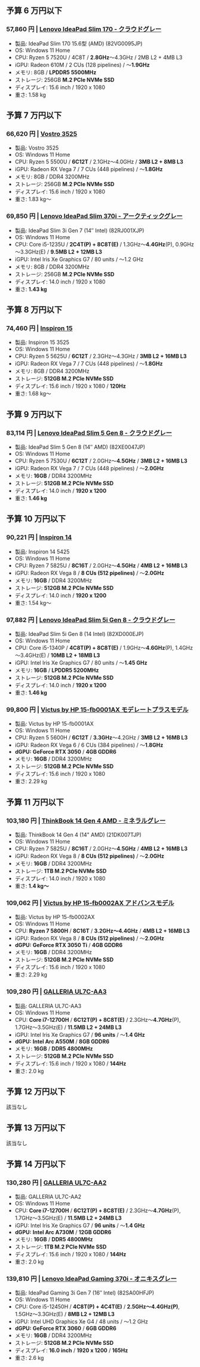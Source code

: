 ## 予算 6 万円以下

### 57,860 円 | [Lenovo IdeaPad Slim 170 - クラウドグレー](https://www.lenovo.com/jp/edu/ja/p/laptops/ideapad/ideapad-slim-1-series/IdeaPad-1-Gen-7-(15-inch-AMD)/82VG0095JP?groupId=jpeducation)

- 製品: IdeaPad Slim 170 15.6型 (AMD) (82VG0095JP)
- OS: Windows 11 Home
- CPU: Ryzen 5 7520U / 4C8T / **2.8GHz**～4.3GHz / 2MB L2 + 4MB L3
- iGPU: Radeon 610M / 2 CUs (128 pipelines) / ～**1.9GHz**
- メモリ: 8GB / **LPDDR5 5500MHz**
- ストレージ: 256GB **M.2 PCIe NVMe SSD**
- ディスプレイ: 15.6 inch / 1920 x 1080
- 重さ: 1.58 kg


## 予算 7 万円以下

### 66,620 円 | [Vostro 3525](https://www.dell.com/ja-jp/shop/%E3%83%87%E3%83%AB%E3%81%AE%E3%83%8E%E3%83%BC%E3%83%88%E3%83%91%E3%82%BD%E3%82%B3%E3%83%B3/vostro-3525-%E3%83%8E%E3%83%BC%E3%83%88%E3%83%91%E3%82%BD%E3%82%B3%E3%83%B3/spd/vostro-15-3525-laptop/vn3525hfy91001osnojp)

- 製品: Vostro 3525
- OS: Windows 11 Home
- CPU: Ryzen 5 5500U / **6C12T** / 2.1GHz～4.0GHz / **3MB L2 + 8MB L3**
- iGPU: Radeon RX Vega 7 / 7 CUs (448 pipelines) / ～**1.8GHz**
- メモリ: 8GB / DDR4 3200MHz
- ストレージ: 256GB **M.2 PCIe NVMe SSD**
- ディスプレイ: 15.6 inch / 1920 x 1080
- 重さ: 1.83 kg～

### 69,850 円 | [Lenovo IdeaPad Slim 370i - アークティックグレー](https://www.lenovo.com/jp/edu/ja/p/laptops/ideapad/ideapad-slim-3-series/IdeaPad-3i-Gen-7-(14-inch-Intel)/82RJ001XJP?groupId=jpeducation)

- 製品: IdeaPad Slim 3i Gen 7 (14″ Intel) (82RJ001XJP)
- OS: Windows 11 Home
- CPU: Core i5-1235U  / **2C4T(P) + 8C8T(E)** / 1.3GHz～**4.4GHz**(P), 0.9GHz～3.3GHz(E)  / **9.5MB L2 + 12MB L3**
- iGPU: Intel Iris Xe Graphics G7 / 80 units / ～1.2 GHz
- メモリ: 8GB / DDR4 3200MHz
- ストレージ: 256GB **M.2 PCIe NVMe SSD**
- ディスプレイ: 14.0 inch / 1920 x 1080
- 重さ: **1.43 kg**


## 予算 8 万円以下

### 74,460 円 | [Inspiron 15](https://www.dell.com/ja-jp/shop/%E3%83%87%E3%83%AB%E3%81%AE%E3%83%8E%E3%83%BC%E3%83%88%E3%83%91%E3%82%BD%E3%82%B3%E3%83%B3/inspiron-15-%E3%83%8E%E3%83%BC%E3%83%88%E3%83%91%E3%82%BD%E3%82%B3%E3%83%B3/spd/inspiron-15-3525-laptop/smi229bspwaa08on3ojp)

- 製品: Inspiron 15 3525
- OS: Windows 11 Home
- CPU: Ryzen 5 5625U / **6C12T** / 2.3GHz～4.3GHz / **3MB L2 + 16MB L3**
- iGPU: Radeon RX Vega 7 / 7 CUs (448 pipelines) / ～**1.8GHz**
- メモリ: 8GB / DDR4 3200MHz
- ストレージ: **512GB M.2 PCIe NVMe SSD**
- ディスプレイ: 15.6 inch / 1920 x 1080 / **120Hz**
- 重さ: 1.68 kg～


## 予算 9 万円以下

### 83,114 円 | [Lenovo IdeaPad Slim 5 Gen 8 - クラウドグレー](https://www.lenovo.com/jp/edu/ja/p/laptops/ideapad/ideapad-slim-5-series/IdeaPad-Slim-5-Gen-8-(14-inch-AMD)/82XE0047JP?groupId=jpeducation)

- 製品: IdeaPad Slim 5 Gen 8 (14″ AMD) (82XE0047JP)
- OS: Windows 11 Home
- CPU: Ryzen 5 7530U / **6C12T** / 2.0GHz～**4.5GHz** / **3MB L2 + 16MB L3**
- iGPU: Radeon RX Vega 7 / 7 CUs (448 pipelines) / ～**2.0GHz**
- メモリ: **16GB** / DDR4 3200MHz
- ストレージ: **512GB M.2 PCIe NVMe SSD**
- ディスプレイ: 14.0 inch / **1920 x 1200**
- 重さ: **1.46 kg**


## 予算 10 万円以下

### 90,221 円 | [Inspiron 14](https://www.dell.com/ja-jp/shop/%E3%83%87%E3%83%AB%E3%81%AE%E3%83%8E%E3%83%BC%E3%83%88%E3%83%91%E3%82%BD%E3%82%B3%E3%83%B3/inspiron-14-%E3%83%8E%E3%83%BC%E3%83%88%E3%83%91%E3%82%BD%E3%82%B3%E3%83%B3/spd/inspiron-14-5425-laptop/smi2014hloaa16on3ojp)

- 製品: Inspiron 14 5425
- OS: Windows 11 Home
- CPU: Ryzen 7 5825U / **8C16T** / 2.0GHz～**4.5GHz** / **4MB L2 + 16MB L3**
- iGPU: Radeon RX Vega 8 / **8 CUs (512 pipelines)** / ～**2.0GHz**
- メモリ: **16GB** / DDR4 3200MHz
- ストレージ: **512GB M.2 PCIe NVMe SSD**
- ディスプレイ: 14.0 inch / **1920 x 1200**
- 重さ: 1.54 kg～

### 97,882 円 | [Lenovo IdeaPad Slim 5i Gen 8 - クラウドグレー](https://www.lenovo.com/jp/edu/ja/p/laptops/ideapad/ideapad-slim-5-series/IdeaPad-Slim-5i-Gen-8-(14-inch-Intel)/82XD000EJP?groupId=jpeducation)

- 製品: IdeaPad Slim 5i Gen 8 (14 Intel) (82XD000EJP)
- OS: Windows 11 Home
- CPU: Core i5-1340P  / **4C8T(P) + 8C8T(E)** / 1.9GHz～**4.6GHz**(P), 1.4GHz～3.4GHz(E)  / **10MB L2 + 18MB L3**
- iGPU: Intel Iris Xe Graphics G7 / 80 units / ～**1.45 GHz**
- メモリ: **16GB** / **LPDDR5 5200MHz**
- ストレージ: **512GB M.2 PCIe NVMe SSD**
- ディスプレイ: 14.0 inch / **1920 x 1200**
- 重さ: **1.46 kg**

### 99,800 円 | [Victus by HP 15-fb0001AX モデレートプラスモデル](https://h20547.www2.hp.com/is-bin/INTERSHOP.enfinity/WFS/Directplus-Customer-Site/ja_JP/-/JPY/DisplayProductInformationForConsumer-Frame?CategoryName=SERI:6813&ProductSKU=BASE:37721)

- 製品: Victus by HP 15-fb0001AX
- OS: Windows 11 Home
- CPU: Ryzen 5 5600H / **6C12T** / **3.3GHz**～4.2GHz / **3MB L2 + 16MB L3**
- iGPU: Radeon RX Vega 6 / 6 CUs (384 pipelines) / ～**1.8GHz**
- **dGPU:** **GeForce RTX 3050** / **4GB GDDR6**
- メモリ: **16GB** / DDR4 3200MHz
- ストレージ: **512GB M.2 PCIe NVMe SSD**
- ディスプレイ: 15.6 inch / 1920 x 1080
- 重さ: 2.29 kg


## 予算 11 万円以下

### 103,180 円 | [ThinkBook 14 Gen 4 AMD - ミネラルグレー](https://www.lenovo.com/jp/edu/ja/p/laptops/thinkbook/thinkbook-series/ThinkBook-14-Gen-4-(14-inch-AMD)/21DK007TJP?groupId=jpeducation)

- 製品: ThinkBook 14 Gen 4 (14" AMD) (21DK007TJP)
- OS: Windows 11 Home
- CPU: Ryzen 7 5825U / **8C16T** / 2.0GHz～**4.5GHz** / **4MB L2 + 16MB L3**
- iGPU: Radeon RX Vega 8 / **8 CUs (512 pipelines)** / ～**2.0GHz**
- メモリ: **16GB** / DDR4 3200MHz
- ストレージ: **1TB M.2 PCIe NVMe SSD**
- ディスプレイ: 14.0 inch / 1920 x 1080
- 重さ: **1.4 kg～**

### 109,062 円 | [Victus by HP 15-fb0002AX アドバンスモデル](https://h20547.www2.hp.com/is-bin/INTERSHOP.enfinity/WFS/Directplus-Customer-Site/ja_JP/-/JPY/DisplayProductInformationForConsumer-Frame?CategoryName=SERI:6813&ProductSKU=BASE:37722)

- 製品: Victus by HP 15-fb0002AX
- OS: Windows 11 Home
- CPU: **Ryzen 7 5800H** / **8C16T** / **3.2GHz～4.4GHz** / **4MB L2 + 16MB L3**
- iGPU: Radeon RX Vega 8 / **8 CUs (512 pipelines)** / ～**2.0GHz**
- **dGPU:** **GeForce RTX 3050 Ti** / **4GB GDDR6**
- メモリ: **16GB** / DDR4 3200MHz
- ストレージ: **512GB M.2 PCIe NVMe SSD**
- ディスプレイ: 15.6 inch / 1920 x 1080
- 重さ: 2.29 kg

### 109,280 円 | [GALLERIA UL7C-AA3](https://www.dospara.co.jp/TC143/MC11764-SN3236.html)

- 製品: GALLERIA UL7C-AA3
- OS: Windows 11 Home
- CPU: **Core i7-12700H** / **6C12T(P) + 8C8T(E)** / 2.3GHz～**4.7GHz**(P), 1.7GHz～3.5GHz(E)  / **11.5MB L2 + 24MB L3**
- iGPU: Intel Iris Xe Graphics G7 / **96 units** / ～**1.4 GHz**
- **dGPU:** **Intel Arc A550M** / **8GB GDDR6**
- メモリ: **16GB** / **DDR5 4800MHz**
- ストレージ: **512GB M.2 PCIe NVMe SSD**
- ディスプレイ: 15.6 inch / 1920 x 1080 / **144Hz**
- 重さ: 2.0 kg


## 予算 12 万円以下

該当なし

## 予算 13 万円以下

該当なし

## 予算 14 万円以下

### 130,280 円 | [GALLERIA UL7C-AA2](https://www.dospara.co.jp/TC143/MC11763-SN3283.html)

- 製品: GALLERIA UL7C-AA2
- OS: Windows 11 Home
- CPU: **Core i7-12700H** / **6C12T(P) + 8C8T(E)** / 2.3GHz～**4.7GHz**(P), 1.7GHz～3.5GHz(E)  / **11.5MB L2 + 24MB L3**
- iGPU: Intel Iris Xe Graphics G7 / **96 units** / ～**1.4 GHz**
- **dGPU:** **Intel Arc A730M** / **12GB GDDR6**
- メモリ: **16GB** / **DDR5 4800MHz**
- ストレージ: **1TB M.2 PCIe NVMe SSD**
- ディスプレイ: 15.6 inch / 1920 x 1080 / **144Hz**
- 重さ: 2.0 kg

### 139,810 円 | [Lenovo IdeaPad Gaming 370i - オニキスグレー](https://www.lenovo.com/jp/edu/ja/p/laptops/ideapad/ideapad-gaming-3-series/IdeaPad-Gaming-3i-Gen-7-(16-inch-Intel)/82SA00HFJP?groupId=jpeducation)

- 製品: IdeaPad Gaming 3i Gen 7 (16″ Intel) (82SA00HFJP)
- OS: Windows 11 Home
- CPU: Core i5-12450H / **4C8T(P) + 4C4T(E)** / **2.5GHz～4.4GHz(P)**, 1.5GHz～3.3GHz(E)  / **8MB L2 + 12MB L3**
- iGPU: Intel UHD Graphics Xe G4 / 48 units / ～1.2 GHz
- **dGPU:** **GeForce RTX 3060** / **6GB GDDR6**
- メモリ: **16GB** / DDR4 3200MHz
- ストレージ: **512GB M.2 PCIe NVMe SSD**
- ディスプレイ: **16.0 inch** / **1920 x 1200** / **165Hz**
- 重さ: 2.6 kg

